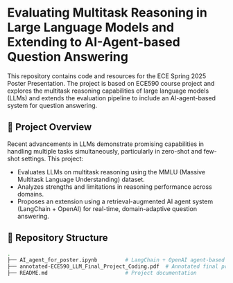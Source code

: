 # Evaluating Multitask Reasoning in Large Language Models and Extending to AI-Agent-based Question Answering 

This repository contains code and resources for the ECE Spring 2025 Poster Presentation. The project is based on ECE590 course project and explores the multitask reasoning capabilities of large language models (LLMs) and extends the evaluation pipeline to include an AI-agent-based system for question answering.

## 🧠 Project Overview

Recent advancements in LLMs demonstrate promising capabilities in handling multiple tasks simultaneously, particularly in zero-shot and few-shot settings. This project:

- Evaluates LLMs on multitask reasoning using the MMLU (Massive Multitask Language Understanding) dataset.
- Analyzes strengths and limitations in reasoning performance across domains.
- Proposes an extension using a retrieval-augmented AI agent system (LangChain + OpenAI) for real-time, domain-adaptive question answering.

## 📁 Repository Structure

```bash
.
├── AI_agent_for_poster.ipynb         # LangChain + OpenAI agent-based QA implementation
├── annotated-ECE590_LLM_Final_Project_Coding.pdf  # Annotated final project code version
├── README.md                         # Project documentation
